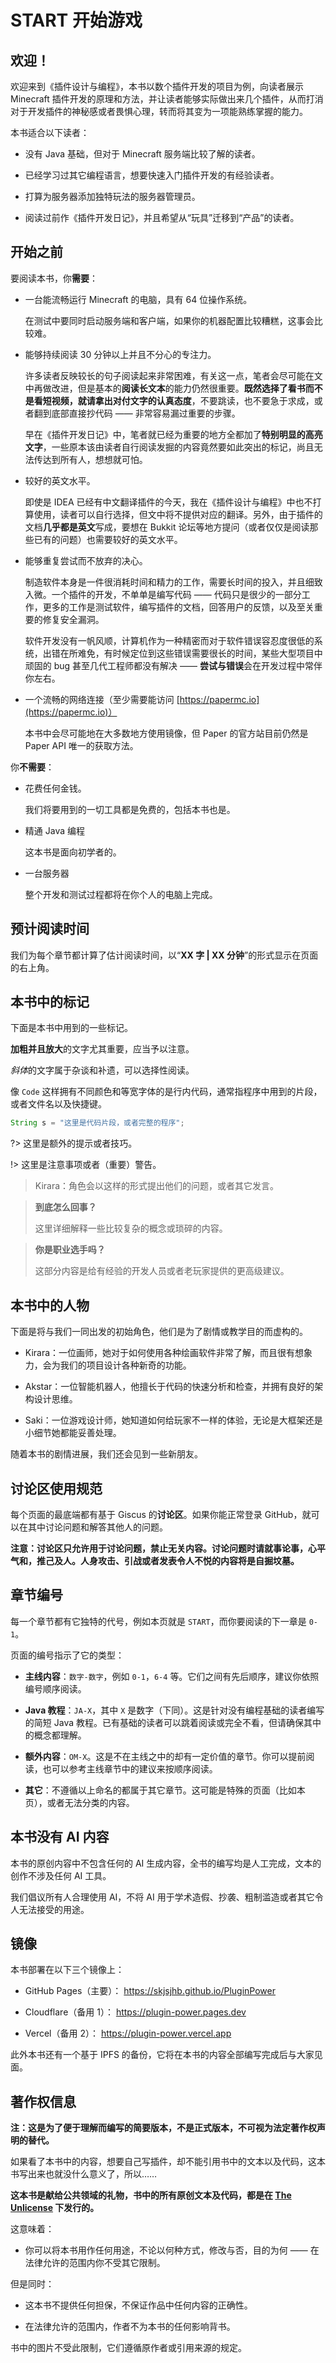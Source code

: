 # START 开始游戏

## 欢迎！

欢迎来到《插件设计与编程》，本书以数个插件开发的项目为例，向读者展示 Minecraft 插件开发的原理和方法，并让读者能够实际做出来几个插件，从而打消对于开发插件的神秘感或者畏惧心理，转而将其变为一项能熟练掌握的能力。

本书适合以下读者：

- 没有 Java 基础，但对于 Minecraft 服务端比较了解的读者。

- 已经学习过其它编程语言，想要快速入门插件开发的有经验读者。

- 打算为服务器添加独特玩法的服务器管理员。

- 阅读过前作《插件开发日记》，并且希望从“玩具”迁移到“产品”的读者。

## 开始之前

要阅读本书，你**需要**：

- 一台能流畅运行 Minecraft 的电脑，具有 64 位操作系统。
  
  在测试中要同时启动服务端和客户端，如果你的机器配置比较糟糕，这事会比较难。

- 能够持续阅读 30 分钟以上并且不分心的专注力。
  
  许多读者反映较长的句子阅读起来非常困难，有关这一点，笔者会尽可能在文中再做改进，但是基本的**阅读长文本**的能力仍然很重要。**既然选择了看书而不是看短视频，就请拿出对付文字的认真态度**，不要跳读，也不要急于求成，或者翻到底部直接抄代码 —— 非常容易漏过重要的步骤。
  
  早在《插件开发日记》中，笔者就已经为重要的地方全都加了**特别明显的高亮文字**，一些原本该由读者自行阅读发掘的内容竟然要如此突出的标记，尚且无法传达到所有人，想想就可怕。

- 较好的英文水平。
  
  即使是 IDEA 已经有中文翻译插件的今天，我在《插件设计与编程》中也不打算使用，读者可以自行选择，但文中将不提供对应的翻译。另外，由于插件的文档**几乎都是英文**写成，要想在 Bukkit 论坛等地方提问（或者仅仅是阅读那些已有的问题）也需要较好的英文水平。

- 能够重复尝试而不放弃的决心。
  
  制造软件本身是一件很消耗时间和精力的工作，需要长时间的投入，并且细致入微。一个插件的开发，不单单是编写代码 —— 代码只是很少的一部分工作，更多的工作是测试软件，编写插件的文档，回答用户的反馈，以及至关重要的修复安全漏洞。
  
  软件开发没有一帆风顺，计算机作为一种精密而对于软件错误容忍度很低的系统，出错在所难免，有时候定位到这些错误需要很长的时间，某些大型项目中顽固的 bug 甚至几代工程师都没有解决 —— **尝试与错误**会在开发过程中常伴你左右。

- 一个流畅的网络连接（至少需要能访问 [https://papermc.io](https://papermc.io)）
  
  本书中会尽可能地在大多数地方使用镜像，但 Paper 的官方站目前仍然是 Paper API 唯一的获取方法。

你**不需要**：

- 花费任何金钱。
  
  我们将要用到的一切工具都是免费的，包括本书也是。

- 精通 Java 编程
  
  这本书是面向初学者的。

- 一台服务器
  
  整个开发和测试过程都将在你个人的电脑上完成。

## 预计阅读时间

我们为每个章节都计算了估计阅读时间，以“**XX 字 | XX 分钟**”的形式显示在页面的右上角。

## 本书中的标记

下面是本书中用到的一些标记。

**加粗并且放大**的文字尤其重要，应当予以注意。

*斜体*的文字属于杂谈和补遗，可以选择性阅读。

像 `Code` 这样拥有不同颜色和等宽字体的是行内代码，通常指程序中用到的片段，或者文件名以及快捷键。

```java
String s = "这里是代码片段，或者完整的程序";
```

?> 这里是额外的提示或者技巧。

!> 这里是注意事项或者（重要）警告。 

> Kirara：角色会以这样的形式提出他们的问题，或者其它发言。

> **到底怎么回事？**
> 
> 这里详细解释一些比较复杂的概念或琐碎的内容。

> **你是职业选手吗？**
> 
> 这部分内容是给有经验的开发人员或者老玩家提供的更高级建议。

## 本书中的人物

下面是将与我们一同出发的初始角色，他们是为了剧情或教学目的而虚构的。

- Kirara：一位画师，她对于如何使用各种绘画软件非常了解，而且很有想象力，会为我们的项目设计各种新奇的功能。

- Akstar：一位智能机器人，他擅长于代码的快速分析和检查，并拥有良好的架构设计思维。

- Saki：一位游戏设计师，她知道如何给玩家不一样的体验，无论是大框架还是小细节她都能妥善处理。

随着本书的剧情进展，我们还会见到一些新朋友。

## 讨论区使用规范

每个页面的最底端都有基于 Giscus 的**讨论区**。如果你能正常登录 GitHub，就可以在其中讨论问题和解答其他人的问题。

**注意：讨论区只允许用于讨论问题，禁止无关内容。讨论问题时请就事论事，心平气和，推己及人。人身攻击、引战或者发表令人不悦的内容将是自掘坟墓。**

## 章节编号

每一个章节都有它独特的代号，例如本页就是 `START`，而你要阅读的下一章是 `0-1`。

页面的编号指示了它的类型：

- **主线内容**：`数字-数字`，例如 `0-1`，`6-4` 等。它们之间有先后顺序，建议你依照编号顺序阅读。

- **Java 教程**：`JA-X`，其中 `X` 是数字（下同）。这是针对没有编程基础的读者编写的简短 Java 教程。已有基础的读者可以跳着阅读或完全不看，但请确保其中的概念都理解。

- **额外内容**：`OM-X`。这是不在主线之中的却有一定价值的章节。你可以提前阅读，也可以参考主线章节中的建议来按顺序阅读。

- **其它**：不遵循以上命名的都属于其它章节。这可能是特殊的页面（比如本页），或者无法分类的内容。

## 本书没有 AI 内容

本书的原创内容中不包含任何的 AI 生成内容，全书的编写均是人工完成，文本的创作不涉及任何 AI 工具。

我们倡议所有人合理使用 AI，不将 AI 用于学术造假、抄袭、粗制滥造或者其它令人无法接受的用途。

## 镜像

本书部署在以下三个镜像上：

- GitHub Pages（主要）： https://skjsjhb.github.io/PluginPower

- Cloudflare（备用 1）： https://plugin-power.pages.dev

- Vercel（备用 2）： https://plugin-power.vercel.app

此外本书还有一个基于 IPFS 的备份，它将在本书的内容全部编写完成后与大家见面。

## 著作权信息

**注：这是为了便于理解而编写的简要版本，不是正式版本，不可视为法定著作权声明的替代。**

如果看了本书中的内容，想要自己写插件，却不能引用书中的文本以及代码，这本书写出来也就没什么意义了，所以……

**这本书是献给公共领域的礼物，书中的所有原创文本及代码，都是在 [The Unlicense](https://choosealicense.com/licenses/unlicense/) 下发行的。**

这意味着：

- 你可以将本书用作任何用途，不论以何种方式，修改与否，目的为何 —— 在法律允许的范围内你不受其它限制。

但是同时：

- 这本书不提供任何担保，不保证作品中任何内容的正确性。

- 在法律允许的范围内，作者不为本书的任何影响背书。

书中的图片不受此限制，它们遵循原作者或引用来源的规定。
